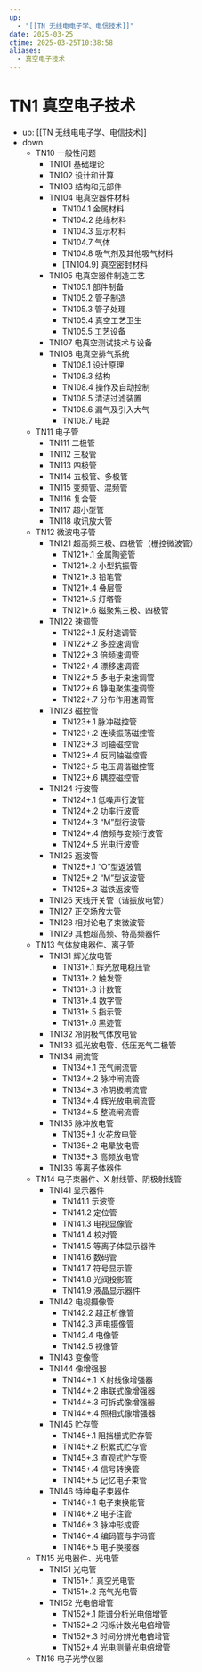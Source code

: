 ```yaml
---
up:
  - "[[TN 无线电电子学、电信技术]]"
date: 2025-03-25
ctime: 2025-03-25T10:38:58
aliases:
  - 真空电子技术
---
```


# TN1 真空电子技术

- up: [[TN 无线电电子学、电信技术]]
- down:	
	- TN10 一般性问题
		- TN101 基础理论
		- TN102 设计和计算
		- TN103 结构和元部件
		- TN104 电真空器件材料
			- TN104.1 金属材料
			- TN104.2 绝缘材料
			- TN104.3 显示材料
			- TN104.7 气体
			- TN104.8 吸气剂及其他吸气材料
			- [TN104.9] 真空密封材料
		- TN105 电真空器件制造工艺
			- TN105.1 部件制备
			- TN105.2 管子制造
			- TN105.3 管子处理
			- TN105.4 真空工艺卫生
			- TN105.5 工艺设备
		- TN107 电真空测试技术与设备
		- TN108 电真空排气系统
			- TN108.1 设计原理
			- TN108.3 结构
			- TN108.4 操作及自动控制
			- TN108.5 清洁过滤装置
			- TN108.6 漏气及引入大气
			- TN108.7 电路
	- TN11 电子管
		- TN111 二极管
		- TN112 三极管
		- TN113 四极管
		- TN114 五极管、多极管
		- TN115 变频管、混频管
		- TN116 复合管
		- TN117 超小型管
		- TN118 收讯放大管
	- TN12 微波电子管
		- TN121 超高频三极、四极管（栅控微波管）
			- TN121+.1 金属陶瓷管
			- TN121+.2 小型抗振管
			- TN121+.3 铅笔管
			- TN121+.4 叠层管
			- TN121+.5 灯塔管
			- TN121+.6 磁聚焦三极、四极管
		- TN122 速调管
			- TN122+.1 反射速调管
			- TN122+.2 多腔速调管
			- TN122+.3 倍频速调管
			- TN122+.4 漂移速调管
			- TN122+.5 多电子束速调管
			- TN122+.6 静电聚焦速调管
			- TN122+.7 分布作用速调管
		- TN123 磁控管
			- TN123+.1 脉冲磁控管
			- TN123+.2 连续振荡磁控管
			- TN123+.3 同轴磁控管
			- TN123+.4 反同轴磁控管
			- TN123+.5 电压调谐磁控管
			- TN123+.6 耦腔磁控管
		- TN124 行波管
			- TN124+.1 低噪声行波管
			- TN124+.2 功率行波管
			- TN124+.3 “M”型行波管
			- TN124+.4 倍频与变频行波管
			- TN124+.5 光电行波管
		- TN125 返波管
			- TN125+.1 “O”型返波管
			- TN125+.2 “M”型返波管
			- TN125+.3 磁铁返波管
		- TN126 天线开关管（谐振放电管）
		- TN127 正交场放大管
		- TN128 相对论电子束微波管
		- TN129 其他超高频、特高频器件
	- TN13 气体放电器件、离子管
		- TN131 辉光放电管
			- TN131+.1 辉光放电稳压管
			- TN131+.2 触发管
			- TN131+.3 计数管
			- TN131+.4 数字管
			- TN131+.5 指示管
			- TN131+.6 黑迹管
		- TN132 冷阴极气体放电管
		- TN133 弧光放电管、低压充气二极管
		- TN134 闸流管
			- TN134+.1 充气闸流管
			- TN134+.2 脉冲闸流管
			- TN134+.3 冷阴极闸流管
			- TN134+.4 辉光放电闸流管
			- TN134+.5 整流闸流管
		- TN135 脉冲放电管
			- TN135+.1 火花放电管
			- TN135+.2 电晕放电管
			- TN135+.3 高频放电管
		- TN136 等离子体器件
	- TN14 电子束器件、X 射线管、阴极射线管
		- TN141 显示器件
			- TN141.1 示波管
			- TN141.2 定位管
			- TN141.3 电视显像管
			- TN141.4 校对管
			- TN141.5 等离子体显示器件
			- TN141.6 数码管
			- TN141.7 符号显示管
			- TN141.8 光阀投影管
			- TN141.9 液晶显示器件
		- TN142 电视摄像管
			- TN142.2 超正析像管
			- TN142.3 声电摄像管
			- TN142.4 电像管
			- TN142.5 视像管
		- TN143 变像管
		- TN144 像增强器
			- TN144+.1 Ｘ射线像增强器
			- TN144+.2 串联式像增强器
			- TN144+.3 可拆式像增强器
			- TN144+.4 照相式像增强器
		- TN145 贮存管
			- TN145+.1 阻挡栅式贮存管
			- TN145+.2 积累式贮存管
			- TN145+.3 直观式贮存管
			- TN145+.4 信号转换管
			- TN145+.5 记忆电子束管
		- TN146 特种电子束器件
			- TN146+.1 电子束换能管
			- TN146+.2 电子注管
			- TN146+.3 脉冲形成管
			- TN146+.4 编码管与字码管
			- TN146+.5 电子换接器
	- TN15 光电器件、光电管
		- TN151 光电管
			- TN151+.1 真空光电管
			- TN151+.2 充气光电管
		- TN152 光电倍增管
			- TN152+.1 能谱分析光电倍增管
			- TN152+.2 闪烁计数光电倍增管
			- TN152+.3 时间分辨光电倍增管
			- TN152+.4 光电测量光电倍增管
	- TN16 电子光学仪器
		
